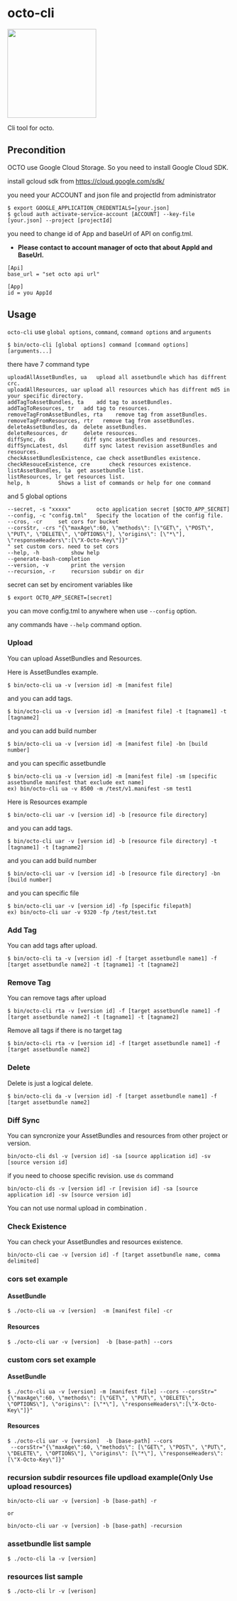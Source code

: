 # octo-cli
<img height="200" src="https://storage.googleapis.com/octo-static/OctoLogo.png">

Cli tool for octo.

## Precondition

OCTO use Google Cloud Storage. So you need to install Google Cloud SDK.

install gcloud sdk from
https://cloud.google.com/sdk/

you need your ACCOUNT and json file and projectId from administrator

```
$ export GOOGLE_APPLICATION_CREDENTIALS=[your.json]
$ gcloud auth activate-service-account [ACCOUNT] --key-file [your.json] --project [projectId]
```

you need to change id of App and baseUrl of API on config.tml.
* <b>Please contact to account manager of octo that about AppId and BaseUrl.</b>   
```
[Api]
base_url = "set octo api url"

[App]
id = you AppId

```

## Usage

`octo-cli` use `global options`, `command`, `command options` and `arguments`

```
$ bin/octo-cli [global options] command [command options] [arguments...]
```

there have 7 command type

```
uploadAllAssetBundles, ua	upload all assetbundle which has diffrent crc.
uploadAllResources, uar	upload all resources which has diffrent md5 in your specific directory.
addTagToAssetBundles, ta	add tag to assetBundles.
addTagToResources, tr	add tag to resources.
removeTagFromAssetBundles, rta    remove tag from assetBundles.
removeTagFromResources, rtr   remove tag from assetBundles.
deleteAssetBundles, da	delete assetBundles.
deleteResources, dr		delete resources.
diffSync, ds			diff sync assetBundles and resources.
diffSyncLatest, dsl		diff sync latest revision assetBundles and resources.
checkAssetBundlesExistence, cae	check assetBundles existence.
checkResouceExistence, cre		check resources existence.
listAssetBundles, la  get assetbundle list.
listResources, lr get resources list.
help, h			Shows a list of commands or help for one command
```

and 5 global options

```
--secret, -s "xxxxx"		octo application secret [$OCTO_APP_SECRET]
--config, -c "config.tml"	Specify the location of the config file.
--cros, -cr		set cors for bucket
--corsStr, -crs "{\"maxAge\":60, \"methods\": [\"GET\", \"POST\", \"PUT\", \"DELETE\", \"OPTIONS\"], \"origins\": [\"*\"], \"responseHeaders\":[\"X-Octo-Key\"]}"
" set custom cors. need to set cors  
--help, -h			show help
--generate-bash-completion
--version, -v		print the version
--recursion, -r     recursion subdir on dir
```

secret can set by enciroment variables like

```
$ export OCTO_APP_SECRET=[secret]
```

you can move config.tml to anywhere when use `--config` option.

any commands have `--help` command option.

### Upload

You can upload AssetBundles and Resources.

Here is AssetBundles example.

```
$ bin/octo-cli ua -v [version id] -m [manifest file]
```

and you can add tags.

```
$ bin/octo-cli ua -v [version id] -m [manifest file] -t [tagname1] -t [tagname2]
```

and you can add build number
```
$ bin/octo-cli ua -v [version id] -m [manifest file] -bn [build number]
```

and you can specific assetbundle 
```
$ bin/octo-cli ua -v [version id] -m [manifest file] -sm [specific assetbundle manifest that exclude ext name]
ex) bin/octo-cli ua -v 8500 -m /test/v1.manifest -sm test1
```

Here is Resources example
```
$ bin/octo-cli uar -v [version id] -b [resource file directory]
```

and you can add tags.
```
$ bin/octo-cli uar -v [version id] -b [resource file directory] -t [tagname1] -t [tagname2]
```

and you can add build number
```
$ bin/octo-cli uar -v [version id] -b [resource file directory] -bn [build number]
```

and you can specific file 
```
$ bin/octo-cli uar -v [version id] -fp [specific filepath]
ex) bin/octo-cli uar -v 9320 -fp /test/test.txt
```

### Add Tag

You can add tags after upload.

```
$ bin/octo-cli ta -v [version id] -f [target assetbundle name1] -f [target assetbundle name2] -t [tagname1] -t [tagname2]
```

### Remove Tag

You can remove tags after upload

```
$ bin/octo-cli rta -v [version id] -f [target assetbundle name1] -f [target assetbundle name2] -t [tagname1] -t [tagname2]
```

Remove all tags if there is no target tag 

```
$ bin/octo-cli rta -v [version id] -f [target assetbundle name1] -f [target assetbundle name2]
```


### Delete

Delete is just a logical delete.

```
$ bin/octo-cli da -v [version id] -f [target assetbundle name1] -f [target assetbundle name2]
```

### Diff Sync

You can syncronize your AssetBundles and resources from other project or version.

```
bin/octo-cli dsl -v [version id] -sa [source application id] -sv [source version id]
```

if you need to choose specific revision. use `ds` command

```
bin/octo-cli ds -v [version id] -r [revision id] -sa [source application id] -sv [source version id]
```

You can not use normal upload in combination .

### Check Existence

You can check your AssetBundles and resources existence.

```
bin/octo-cli cae -v [version id] -f [target assetbundle name, comma delimited]
```

### cors set example

#### AssetBundle 
```
$ ./octo-cli ua -v [version]  -m [manifest file] -cr
```

#### Resources
```
$ ./octo-cli uar -v [version]  -b [base-path] --cors
```

### custom cors set example

#### AssetBundle 
```
$ ./octo-cli ua -v [version] -m [manifest file] --cors --corsStr="{\"maxAge\":60, \"methods\": [\"GET\", \"PUT\", \"DELETE\", \"OPTIONS\"], \"origins\": [\"*\"], \"responseHeaders\":[\"X-Octo-Key\"]}"
```

#### Resources
```
$ ./octo-cli uar -v [version]  -b [base-path] --cors
 --corsStr="{\"maxAge\":60, \"methods\": [\"GET\", \"POST\", \"PUT\", \"DELETE\", \"OPTIONS\"], \"origins\": [\"*\"], \"responseHeaders\":[\"X-Octo-Key\"]}"
```


### recursion subdir resources file updload example(Only Use upload resources)
```
bin/octo-cli uar -v [version] -b [base-path] -r

or

bin/octo-cli uar -v [version] -b [base-path] -recursion
```

### assetbundle list sample
```
$ ./octo-cli la -v [version]
```

### resources list sample
```
$ ./octo-cli lr -v [verison]
```
